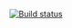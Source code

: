 [![Build status](https://ci.appveyor.com/api/projects/status/81fermlef2tcl00m/branch/main?svg=true)](https://ci.appveyor.com/project/8DeF8/postmanecho/branch/main)